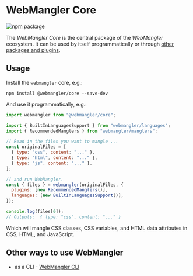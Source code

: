 # WebMangler Core

[![npm package][npm-image]][npm-url]

The _WebMangler Core_ is the central package of the _WebMangler_ ecosystem. It
can be used by itself programmatically or through [other packages and
plugins](#other-ways-to-use-webmangler).

## Usage

Install the `webmangler` core, e.g.:

```shell
npm install @webmangler/core --save-dev
```

And use it programmatically, e.g.:

```js
import webmangler from "@webmangler/core";

import { BuiltInLanguagesSupport } from "webmangler/languages";
import { RecommendedManglers } from "webmangler/manglers";

// Read in the files you want to mangle ...
const originalFiles = [
  { type: "css", content: "..." },
  { type: "html", content: "..." },
  { type: "js", content: "..." },
];

// and run WebMangler.
const { files } = webmangler(originalFiles, {
  plugins: [new RecommendedManglers()],
  languages: [new BuiltInLanguagesSupport()],
});

console.log(files[0]);
// Outputs:  { type: "css", content: "..." }
```

Which will mangle CSS classes, CSS variables, and HTML data attributes in CSS,
HTML, and JavaScript.

## Other ways to use WebMangler

- as a CLI - [WebMangler CLI]

[npm-url]: https://www.npmjs.com/package/@webmangler/core "npm package"
[npm-image]: https://img.shields.io/npm/v/@webmangler/core.svg

[webmangler cli]: https://www.npmjs.com/package/@webmangler/cli
